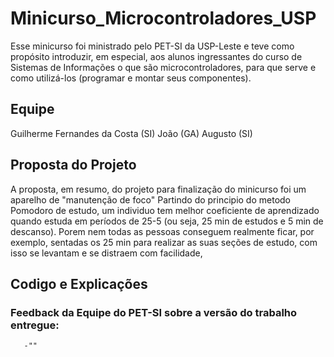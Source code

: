 # Minicurso_Microcontroladores_USP

Esse minicurso foi ministrado pelo PET-SI da USP-Leste e teve como propósito introduzir, em especial, aos alunos ingressantes do curso de Sistemas de Informações 
o que são microcontroladores, para que serve e como utilizá-los (programar e montar seus componentes).

## Equipe

Guilherme Fernandes da Costa (SI)
João (GA)
Augusto (SI)

## Proposta do Projeto

 A proposta, em resumo, do projeto para finalização do minicurso foi um aparelho de "manutenção de foco"
 Partindo do principio do metodo Pomodoro de estudo, um individuo tem melhor coeficiente de aprendizado quando estuda em períodos de 
 25-5 (ou seja, 25 min de estudos e 5 min de descanso).
 Porem nem todas as pessoas conseguem realmente ficar, por exemplo, sentadas os 25 min para realizar as suas seções de estudo, com isso 
 se levantam e se distraem com facilidade, 

 ## Codigo e Explicações

 ### Feedback da Equipe do PET-SI sobre a versão do trabalho entregue:
       -"" 
